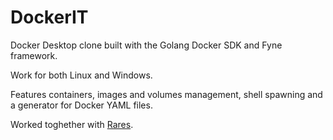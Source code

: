 # DockerIT
Docker Desktop clone built with the Golang Docker SDK and Fyne framework. 

Work for both Linux and Windows.

Features containers, images and volumes management, shell spawning and a generator for Docker YAML files.

Worked toghether with [Rares](https://github.com/24online24).
